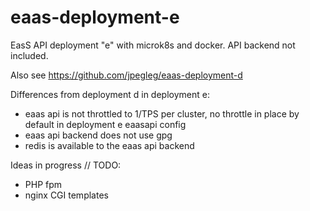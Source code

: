 # eaas-deployment-e
EasS API deployment "e" with microk8s and docker. API backend not included. 

Also see https://github.com/jpegleg/eaas-deployment-d

Differences from deployment d in deployment e:

- eaas api is not throttled to 1/TPS per cluster, no throttle in place by default in deployment e eaasapi config
- eaas api backend does not use gpg
- redis is available to the eaas api backend

Ideas in progress // TODO:

- PHP fpm
- nginx CGI templates

